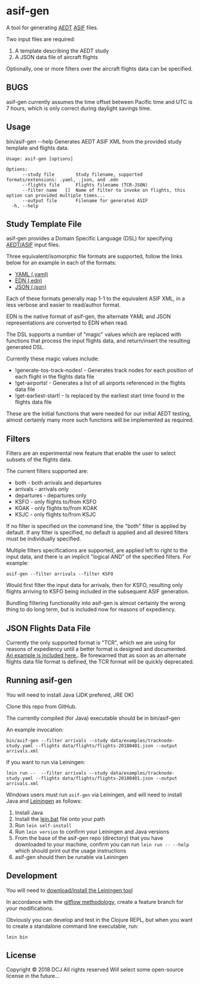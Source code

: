 # asif-gen

A tool for generating [AEDT](https://aedt.faa.gov) [ASIF](https://aedt.faa.gov/Documents/AEDT2d_ASIFReferenceGuide.pdf) files.

Two input files are required:

1. A template describing the AEDT study
2. A JSON data file of aircraft flights

Optionally, one or more filters over the aircraft flights data can be specified.

## BUGS

asif-gen currently assumes the time offset between Pacific time and UTC is 7 hours, which is only correct during daylight savings time.

## Usage

bin/asif-gen --help
Generates AEDT ASIF XML from the provided study template and flights data.

```
Usage: asif-gen [options]

Options:
      --study file        Study filename, supported formats/extensions: .yaml, .json, and .edn
      --flights file      Flights filename (TCR-JSON)
      --filter name   []  Name of filter to invoke on flights, this option can provided multiple times...
      --output file       Filename for generated ASIF
  -h, --help
```

## Study Template File

asif-gen provides a Domain Specific Language (DSL) for specifying [AEDT/ASIF](https://aedt.faa.gov/Documents/AEDT2d_ASIFReferenceGuide.pdf) input files.

Three equivalent/isomorphic file formats are supported, follow the links below for an example in each of the formats:

* [YAML (.yaml)](https://github.com/aircraft-noise/asif-gen/blob/develop/data/examples/tracknode-study.yaml)
* [EDN (.edn)](https://github.com/aircraft-noise/asif-gen/blob/develop/data/examples/tracknode-study.edn)
* [JSON (.json)](https://github.com/aircraft-noise/asif-gen/blob/develop/data/examples/tracknode-study.json)

Each of these formats generally map 1-1 to the equivalent ASIF XML, in a less verbose and easier to read/author format.

EDN is the native format of asif-gen, the alternate YAML and JSON representations are converted to EDN when read.

The DSL supports a number of "magic" values which are replaced with functions that process the input flights data, and return/insert the resulting generated DSL.

Currently these magic values include:

* !generate-tos-track-nodes! - Generates track nodes for each position of each flight in the flights data file
* !get-airports! - Generates a list of all airports referenced in the flights data file
* !get-earliest-start! - Is replaced by the earliest start time found in the flights data file

These are the initial functions that were needed for our initial AEDT testing, almost certainly many more such functions will be implemented as required.

## Filters

Filters are an experimental new feature that enable the user to select subsets of the flights data.

The current filters supported are:

* both - both arrivals and departures
* arrivals - arrivals only
* departures - departures only
* KSFO - only flights to/from KSFO
* KOAK - only flights to/from KOAK
* KSJC - only flights to/from KSJC

If no filter is specified on the command line, the "both" filter is applied by default.  If any filter is specified, no default is applied and all desired filters must be individually specified.

Multiple filters specifications are supported, are applied left to right to the input data, and there is an implicit "logical AND" of the specified filters.
For example:

```
asif-gen --filter arrivals --filter KSFO
```

Would first filter the input data for arrivals, then for KSFO, resulting only flights arriving to KSFO being included in the subsequent ASIF generation.

Bundling filtering functionality into asif-gen is almost certainly the wrong thing to do long term, but is included now for reasons of expediency.

## JSON Flights Data File

Currently the only supported format is "TCR", which we are using for reasons of expediency until a better format is designed and documented.  [An example is included here.](https://github.com/aircraft-noise/asif-gen/blob/develop/data/flights/flights-20180401.json). Be forewarned that as soon as an alternate flights data file format is defined, the TCR format will be quickly deprecated.

## Running asif-gen

You will need to install Java (JDK prefered, JRE OK)

Clone this repo from GitHub.

The currently compiled (for Java) executable should be in bin/asif-gen

An example invocation:

```
bin/asif-gen --filter arrivals --study data/examples/tracknode-study.yaml --flights data/flights/flights-20180401.json --output arrivals.xml
```

If you want to run via Leiningen:

```
lein run --  --filter arrivals --study data/examples/tracknode-study.yaml --flights data/flights/flights-20180401.json --output arrivals.xml
```

Windows users must run ```asif-gen``` via Leiningen, and will need to install Java and [Leiningen](https://leiningen.org) as follows:

1. Install Java
2. Install the [lein.bat](https://raw.githubusercontent.com/technomancy/leiningen/stable/bin/lein.bat) file onto your path
3. Run ```lein self-install```
4. Run ```lein version``` to confirm your Leiningen and Java versions
5. From the base of the asif-gen repo (directory) that you have downloaded to your machine, confirm you can run ```lein run -- --help``` which should print out the usage instructions
6. asif-gen should then be runable via Leiningen


## Development

You will need to [download/install the Leiningen tool](https://leiningen.org)

In accordance with the [gitflow methodology](https://github.com/nvie/gitflow), create a feature branch for your modifications.

Obviously you can develop and test in the Clojure REPL, but when you want to create a standalone command line executable, run:

```
lein bin
```

## License

Copyright © 2018 DCJ
All rights reserved
Will select some open-source license in the future...

